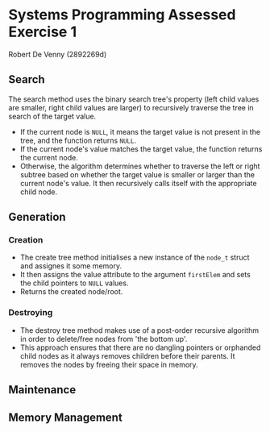 # Systems Programming Assessed Exercise 1

Robert De Venny (2892269d)

## Search
The search method uses the binary search tree's property (left child values are smaller, right child values are larger) to recursively traverse the tree in search of the target value.

- If the current node is `NULL`, it means the target value is not present in the tree, and the function returns `NULL`.
- If the current node's value matches the target value, the function returns the current node.
- Otherwise, the algorithm determines whether to traverse the left or right subtree based on whether the target value is smaller or larger than the current node's value. It then recursively calls itself with the appropriate child node.

## Generation
### Creation
- The create tree method initialises a new instance of the `node_t` struct and assignes it some memory.
- It then assigns the value attribute to the argument `firstElem` and sets the child pointers to `NULL` values.
- Returns the created node/root.

### Destroying
- The destroy tree method makes use of a post-order recursive algorithm in order to delete/free nodes from 'the bottom up'. 
- This approach ensures that there are no dangling pointers or orphanded child nodes as it always removes children before their parents.
It removes the nodes by freeing their space in memory.

## Maintenance


## Memory Management

